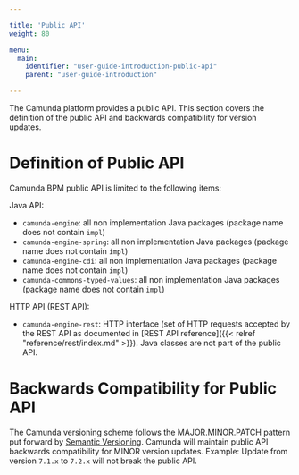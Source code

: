 ```yaml
---

title: 'Public API'
weight: 80

menu:
  main:
    identifier: "user-guide-introduction-public-api"
    parent: "user-guide-introduction"

---
```



The Camunda platform provides a public API. This section covers the definition of the public API and backwards compatibility for version updates.


# Definition of Public API

Camunda BPM public API is limited to the following items:

Java API:

* `camunda-engine`: all non implementation Java packages (package name does not contain `impl`)
* `camunda-engine-spring`: all non implementation Java packages (package name does not contain `impl`)
* `camunda-engine-cdi`: all non implementation Java packages (package name does not contain `impl`)
* `camunda-commons-typed-values`:  all non implementation Java packages (package name does not contain `impl`)

HTTP API (REST API):

* `camunda-engine-rest`: HTTP interface (set of HTTP requests accepted by the REST API as documented in [REST API reference]({{< relref "reference/rest/index.md" >}}). Java classes are not part of the public API.


# Backwards Compatibility for Public API

The Camunda versioning scheme follows the MAJOR.MINOR.PATCH pattern put forward by [Semantic Versioning](http://semver.org/). Camunda will maintain public API backwards compatibility for MINOR version updates. Example: Update from version `7.1.x` to `7.2.x` will not break the public API.
